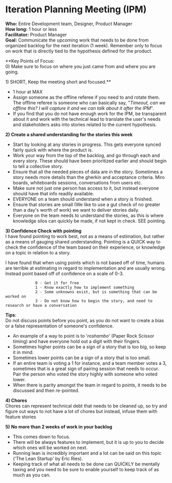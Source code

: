 # Iteration Planning Meeting \(IPM\)

**Who:** Entire Development team, Designer, Product Manager  
**How long:** 1 hour or less  
**Facilitator:** Product Manager  
**Goal:** Communicate the upcoming work that needs to be done from organized backlog for the next iteration \(1 week\). Remember only to focus on work that is directly tied to the hypothesis defined for the product.

**Key Points of Focus:  
0\) Make sure to focus on where you just came from and where you are going.  
  
1\) SHORT, Keep the meeting short and focused.** 

* 1 hour at MAX
* Assign someone as the offline referee if you need to and rotate them. The offline referee is someone who can basically say, "_Timeout, can we offline this? I will capture it and we can talk about it after the IPM_".
* If you find that you do not have enough work for the IPM, be transparent about it and work with the technical lead to translate the user's needs and stakeholders asks into stories related to the current hypothesis. 

**2\) Create a shared understanding for the stories this week**

* Start by looking at any stories in progress. This gets everyone synced fairly quick with where the product is. 
* Work your way from the top of the backlog, and go through each and every story. These should have been prioritized earlier and should begin to tell a collective story.
* Ensure that all the needed pieces of data are in the story. Sometimes a story needs more details than the gherkin and acceptance criteria. Miro boards, whiteboards sessions, conversations from users etc. 
* Make sure not just one person has access to it, but instead everyone should have that info readily available.
* EVERYONE on a team should understand when a story is finished.
* Ensure that stories are small \(We like to use a gut check of no greater than a day's worth of work\) we want to deliver stories daily.
* Everyone on the team needs to understand the stories, as this is where knowledge silos can quickly be made, if not kept in check. SEE pointing.

**3\) Confidence Check with pointing**  
I have found pointing to work best, not as a means of estimation, but rather as a means of gauging shared understanding. Pointing is a QUICK way to check the confidence of the team based on their experience, or knowledge on a topic in relation to a story.   
  
I have found that when using points which is not based off of time, humans are terrible at estimating in regard to implementation and are usually wrong. Instead point based off of confidence on a scale of 0-3.  
  
                 0 - Get it for free  
                 1 - Know exactly how to implement something  
                 2 - Some unknowns exist, but is something that can be worked on  
                 3 - Do not know how to begin the story, and need to research or have a conversation  
   
**Tips**:  
Do not discuss points before you point, as you do not want to create a bias or a false representation of someone's confidence.

* An example of a way to point is to '_roshambo'_  \(Paper Rock Scissor timing\) and have everyone hold out a digit with their fingers.
* Sometimes higher points can be a sign of a story that is too big, so keep it in mind.
* Sometimes lower points can be a sign of a story that is too small.
* If an entire team is voting a 1 for instance, and a team member votes a 3, sometimes that is a great sign of pairing session that needs to occur. Pair the person who voted the story highly with someone who voted lower.
* When there is parity amongst the team in regard to points, it needs to be discussed and then re-pointed.

**4\) Chores**  
Chores can represent technical debt that needs to be cleaned up, so try and figure out ways to not have a lot of chores but instead, infuse them with feature stories

**5\)** **No more than 2 weeks of work in your backlog**

* This comes down to focus. 
* There will be always features to implement, but it is up to you to decide which ones will be worked on next.
* Running lean is incredibly important and a lot can be said on this topic \('The Lean Startup' by Eric Ries\).
* Keeping track of what all needs to be done can QUICKLY be mentally taxing and you need to be sure to enable yourself to keep track of as much as you can.

